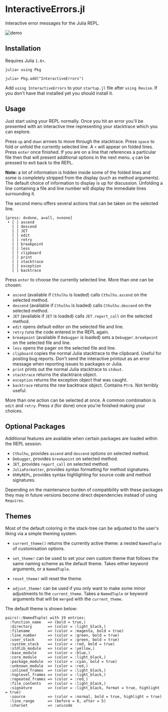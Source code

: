 # InteractiveErrors.jl

Interactive error messages for the Julia REPL.

![demo](https://user-images.githubusercontent.com/6144086/113480599-fc0d6280-948c-11eb-9dd2-19fa3a85ff59.gif)

## Installation

Requires Julia `1.6+`.

```
julia> using Pkg

julia> Pkg.add("InteractiveErrors")
```

Add `using InteractiveErrors` to your `startup.jl` file after `using Revise`.
If you don't have that installed yet you should install it.

## Usage

Just start using your REPL normally. Once you hit an error you'll be presented
with an interactive tree representing your stacktrace which you can explore.

Press `up` and `down` arrows to move through the stacktrace. Press `space` to
fold or unfold the currently selected line. A `+` will appear on folded lines.
Press `enter` once finished. If you are on a line that references a particular
file then that will present additional options in the next menu. `q` can be
pressed to exit back to the REPL.

**Note:** a lot of information is hidden inside some of the folded lines and
some is completely stripped from the display (such as method arguments). The
default choice of information to display is up for discussion. Unfolding a
line containing a file and line number will display the immediate lines
surrounding it.

The second menu offers several actions that can be taken on the selected line.

```
[press: d=done, a=all, n=none]
 • [ ] ascend
   [ ] descend
   [ ] JET
   [ ] edit
   [ ] retry
   [ ] breakpoint
   [ ] less
   [ ] clipboard
   [ ] print
   [ ] stacktrace
   [ ] exception
   [ ] backtrace
```

Press `enter` to choose the currently selected line. More than one can be chosen:

  - `ascend` (available if `Cthulhu` is loaded) calls `Cthulhu.ascend` on the selected method.
  - `descend` (available if `Cthulhu` is loaded) calls `Cthulhu.descend` on the selected method.
  - `JET` (available if `JET` is loaded) calls `JET.report_call` on the selected method.
  - `edit` opens default editor on the selected file and line.
  - `retry` runs the code entered in the REPL again.
  - `breakpoint` (available if `Debugger` is loaded) sets a `Debugger.breakpoint` on the selected file and line.
  - `less` opens the pager on the selected file and line.
  - `clipboard` copies the normal Julia stacktrace to the clipboard. Useful for
    posting bug reports. Don't send the interactive printout as an error
    message when reporting issues to packages or Julia.
  - `print` prints out the normal Julia stacktrace to `stdout`.
  - `stacktrace` returns the stacktrace object.
  - `exception` returns the exception object that was caught.
  - `backtrace` returns the *raw* backtrace object. Contains `Ptr`s. Not
    terribly useful.

More than one action can be selected at once. A common combination is `edit`
and `retry`. Press `d` (for done) once you're finished making your choices.

## Optional Packages

Additional features are available when certain packages are loaded within the REPL session.

  - `Cthulhu`, provides `ascend` and `descend` options on selected method.
  - `Debugger`, provides `breakpoint` on selected method.
  - `JET`, provides `report_call` on selected method.
  - `JuliaFormatter`, provides syntax formatting for method signatures.
  - `OhMyREPL`, provides syntax highlighting for source code and method signatures.

Depending on the maintenance burden of compatibility with these packages they
may in future versions become direct dependencies instead of using `Requires`.

## Themes

Most of the default coloring in the stack-tree can be adjusted to the user's
liking via a simple theming system.

  - `current_theme()` returns the currently active theme: a nested `NamedTuple`
    of customisation options.

  - `set_theme!` can be used to set your own custom theme that follows the same
    naming scheme as the default theme. Takes either keyword arguments, or a
    `NamedTuple`.

  - `reset_theme!` will reset the theme.

  - `adjust_theme!` can be used if you only want to make some minor adjustments
    to the `current_theme`. Takes a `NamedTuple` or keyword arguments that will
    be `merge`d with the `current_theme`.

The default theme is shown below:

```
pairs(::NamedTuple) with 19 entries:
  :function_name   => (bold = true,)
  :directory       => (color = :light_black,)
  :filename        => (color = :magenta, bold = true)
  :line_number     => (color = :green, bold = true)
  :user_stack      => (color = :green, bold = true)
  :system_stack    => (color = :red, bold = true)
  :stdlib_module   => (color = :yellow,)
  :base_module     => (color = :blue,)
  :core_module     => (color = :light_black,)
  :package_module  => (color = :cyan, bold = true)
  :unknown_module  => (color = :red,)
  :inlined_frames  => (color = :light_black,)
  :toplevel_frames => (color = :light_black,)
  :repeated_frames => (color = :red,)
  :file_contents   => (color = :light_black,)
  :signature       => (color = :light_black, format = true, highlight = true)
  :source          => (color = :normal, bold = true, highlight = true)
  :line_range      => (before = 0, after = 5)
  :charset         => :unicode
```
